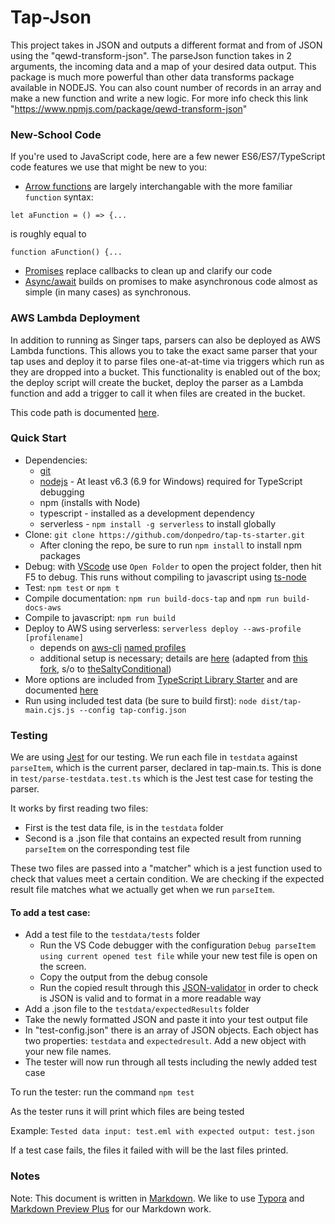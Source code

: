 # Tap-Json #

This project takes in JSON and outputs a different format and from of JSON using the "qewd-transform-json".  The parseJson function takes in 2 arguments, the incoming data and a map of your desired data output. This package is much more powerful than other data transforms package available in NODEJS. You can also count number of records in an array and make a new function and write a new logic. For more info check this link "https://www.npmjs.com/package/qewd-transform-json"

### New-School Code
If you're used to JavaScript code, here are a few newer ES6/ES7/TypeScript code features we use that might be new to you:
* [Arrow functions](https://www.sitepoint.com/es6-arrow-functions-new-fat-concise-syntax-javascript/) are largely interchangable
 with the more familiar ```function``` syntax:

 ```let aFunction = () => {...```

 is roughly equal to

 ```function aFunction() {...```
* [Promises](https://scotch.io/tutorials/javascript-promises-for-dummies) replace callbacks to clean up and clarify our code
* [Async/await](https://hackernoon.com/6-reasons-why-javascripts-async-await-blows-promises-away-tutorial-c7ec10518dd9) builds on promises to make asynchronous code almost as simple (in many cases) as synchronous.

### AWS Lambda Deployment
In addition to running as Singer taps, parsers can also be deployed as AWS Lambda functions. This allows you to take the exact same parser that your tap uses and deploy it to parse files one-at-at-time via triggers which run as they are dropped into a bucket. This functionality is enabled out of the box; the deploy script will create the bucket, deploy the parser as a Lambda function and add a trigger to call it when files are created in the bucket.

This code path is documented [here](https://rawgit.com/donpedro/tap-ts-starter/master/dist/docs-aws/index.html).

### Quick Start
* Dependencies: 
    * [git](https://git-scm.com/downloads)
    * [nodejs](https://nodejs.org/en/download/releases/) - At least v6.3 (6.9 for Windows) required for TypeScript debugging
    * npm (installs with Node)
    * typescript - installed as a development dependency
    * serverless - `npm install -g serverless` to install globally
* Clone: `git clone https://github.com/donpedro/tap-ts-starter.git`
    * After cloning the repo, be sure to run `npm install` to install npm packages
* Debug: with [VScode](https://code.visualstudio.com/download) use `Open Folder` to open the project folder, then hit F5 to debug. This runs without compiling to javascript using [ts-node](https://www.npmjs.com/package/ts-node)
* Test: `npm test` or `npm t`
* Compile documentation: `npm run build-docs-tap` and `npm run build-docs-aws`
* Compile to javascript: `npm run build`
* Deploy to AWS using serverless: `serverless deploy --aws-profile [profilename]`
    * depends on [aws-cli](http://docs.aws.amazon.com/cli/latest/userguide/cli-chap-welcome.html) [named profiles](http://docs.aws.amazon.com/cli/latest/userguide/cli-multiple-profiles.html)
    * additional setup is necessary; details are [here](aws-deploy.md) (adapted from [this fork](https://github.com/theSaltyConditional/tap-ts-starter), s/o to [theSaltyConditional](https://github.com/theSaltyConditional))
* More options are included from [TypeScript Library Starter](https://github.com/alexjoverm/typescript-library-starter.git) and are documented [here](starter-README.md)
* Run using included test data (be sure to build first): `node dist/tap-main.cjs.js --config tap-config.json`

### Testing

We are using [Jest](https://facebook.github.io/jest/docs/en/getting-started.html) for our testing. We run each file in `testdata` against `parseItem`, which is the current parser, declared in tap-main.ts. This is done in `test/parse-testdata.test.ts` which is the Jest test case for testing the parser.

It works by first reading two files:

- First is the test data file, is in the `testdata` folder
- Second is a .json file that contains an expected result from running `parseItem` on the corresponding test file

These two files are passed into a "matcher" which is a jest function used to check that values meet a certain condition. We are checking if the expected result file matches what we actually get when we run `parseItem`.

#### To add a test case: 

- Add a test file to the `testdata/tests` folder
  - Run the VS Code debugger with the configuration `Debug parseItem using current opened test file` while your new test file is open on the screen.
  - Copy the output from the debug console
  - Run the copied result through this [JSON-validator](https://jsonlint.com/) in order to check is JSON is valid and to format in a more readable way
- Add a .json file to the `testdata/expectedResults` folder
- Take the newly formatted JSON and paste it into your test output file
- In "test-config.json" there is an array of JSON objects. Each object has two properties: `testdata` and `expectedresult`. Add a new object with your new file names.
- The tester will now run through all tests including the newly added test case

To run the tester: run the command `npm test` 

As the tester runs it will print which files are being tested

Example: `Tested data input: test.eml with expected output: test.json`

If a test case fails, the files it failed with will be the last files printed. 


### Notes
Note: This document is written in [Markdown](https://daringfireball.net/projects/markdown/). We like to use [Typora](https://typora.io/) and [Markdown Preview Plus](https://chrome.google.com/webstore/detail/markdown-preview-plus/febilkbfcbhebfnokafefeacimjdckgl?hl=en-US) for our Markdown work.